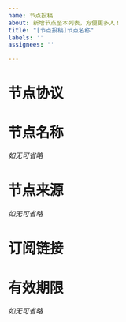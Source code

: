 ```yaml
---
name: 节点投稿
about: 新增节点至本列表，方便更多人！
title: "[节点投稿]节点名称"
labels: ''
assignees: ''

---
```


# 节点协议


# 节点名称
*如无可省略*

# 节点来源
*如无可省略*

# 订阅链接


# 有效期限
*如无可省略*

